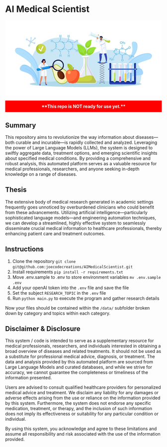 # AI Medical Scientist
![Image description](src/images/header.jpg)

<div style="color:white; background:red; padding:10px; text-align:center; font-weight:bold;">
  **This repo is NOT ready for use yet.**
</div>

## Summary

This repository aims to revolutionize the way information about diseases—both curable and incurable—is rapidly collected and analyzed. Leveraging the power of Large Language Models (LLMs), the system is designed to swiftly aggregate data, treatment options, and emerging scientific insights about specified medical conditions. By providing a comprehensive and robust analysis, this automated platform serves as a valuable resource for medical professionals, researchers, and anyone seeking in-depth knowledge on a range of diseases.

## Thesis

The extensive body of medical research generated in academic settings frequently goes unnoticed by overburdened clinicians who could benefit from these advancements. Utilizing artificial intelligence—particularly sophisticated language models—and engineering automation techniques, we can develop a streamlined, highly effective system to seamlessly disseminate crucial medical information to healthcare professionals, thereby enhancing patient care and treatment outcomes.

## Instructions

1. Clone the repository `git clone git@github.com:joecodecreations/AIMedicalScientist.git`
2. Install requirements `pip install -r requirements.txt`
3. Move .env.sample to .env to store environment variables `mv .env.sample .env`
4. Add your openAI token into the `.env` file and save the file
5. Set the subject `RESEARCH_TOPIC` in the `.env` file
6. Run `python main.py` to execute the program and gather research details

Now your files should be contained within the `/data/` subfolder broken down by category and topics within each category.




## Disclaimer & Disclosure

This system / code is intended to serve as a supplementary resource for medical professionals, researchers, and individuals interested in obtaining a broad overview of diseases and related treatments. It should not be used as a substitute for professional medical advice, diagnosis, or treatment. The data and analysis provided by this automated platform are sourced from Large Language Models and curated databases, and while we strive for accuracy, we cannot guarantee the completeness or timeliness of the information presented.

Users are advised to consult qualified healthcare providers for personalized medical advice and treatment. We disclaim any liability for any damages or adverse effects arising from the use or reliance on the information provided by this system. Furthermore, the system does not endorse any specific medication, treatment, or therapy, and the inclusion of such information does not imply its effectiveness or suitability for any particular condition or individual.

By using this system, you acknowledge and agree to these limitations and assume all responsibility and risk associated with the use of the information provided.